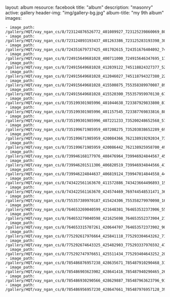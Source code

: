 
layout: album
resource: facebook
title: "album"
description: "masonry"
active: gallery
header-img: "img/gallery-bg.jpg"
album-title: "my 9th album"
images:
    
    - image_path: /gallery/HQT/vay_ngan_cs/8/723124876526772_401089927_723125239860069_8096143155793713065_n.jpg
    - image_path: /gallery/HQT/vay_ngan_cs/8/723124893193437_401263386_723125283193398_3039792999506675918_n.jpg
    - image_path: /gallery/HQT/vay_ngan_cs/8/724351679737425_401702615_724351676404092_7428581727809445310_n.jpg
    - image_path: /gallery/HQT/vay_ngan_cs/8/724915649681028_400711000_724915646347695_1797397754272061403_n.jpg
    - image_path: /gallery/HQT/vay_ngan_cs/8/724915649681028_412039122_745118824327377_5224829427461221469_n.jpg
    - image_path: /gallery/HQT/vay_ngan_cs/8/724915649681028_412046027_745118794327380_2238139919249078202_n.jpg
    - image_path: /gallery/HQT/vay_ngan_cs/8/724915649681028_415500875_755358389970087_8980049000007723632_n.jpg
    - image_path: /gallery/HQT/vay_ngan_cs/8/724915649681028_415520300_755357959970130_6718422581679330581_n.jpg
    - image_path: /gallery/HQT/vay_ngan_cs/8/735199301985996_401044638_723387929833800_8159931010796302301_n.jpg
    - image_path: /gallery/HQT/vay_ngan_cs/8/735199301985996_401157545_723387769833816_8813137578849478_n.jpg
    - image_path: /gallery/HQT/vay_ngan_cs/8/735199301985996_407221233_735200248652568_5785125414031740664_n.jpg
    - image_path: /gallery/HQT/vay_ngan_cs/8/735199671985959_407208275_735203038652289_6915298554859831612_n.jpg
    - image_path: /gallery/HQT/vay_ngan_cs/8/735199671985959_420084366_762138919292034_7391097166643596010_n.jpg
    - image_path: /gallery/HQT/vay_ngan_cs/8/735199671985959_420086442_762138925958700_492685200206390681_n.jpg
    - image_path: /gallery/HQT/vay_ngan_cs/8/739946168177976_408476964_739946924844567_4531504809753699857_n.jpg
    - image_path: /gallery/HQT/vay_ngan_cs/8/739946201511306_406820519_739946934844566_4180852400881120492_n.jpg
    - image_path: /gallery/HQT/vay_ngan_cs/8/739946224844637_406819124_739947014844558_4416557838552480996_n.jpg
    - image_path: /gallery/HQT/vay_ngan_cs/8/743422561163670_411572886_743423664496893_1532328845575664207_n.jpg
    - image_path: /gallery/HQT/vay_ngan_cs/8/743422561163670_424574469_769744548531471_362819037575361931_n.jpg
    - image_path: /gallery/HQT/vay_ngan_cs/8/755357389970187_415424306_755358279970098_1695863791597112162_n.jpg
    - image_path: /gallery/HQT/vay_ngan_cs/8/764653269040599_421648381_764653532373906_5520800225774200072_n.jpg
    - image_path: /gallery/HQT/vay_ngan_cs/8/764653279040598_421625698_764653552373904_2126385675954588926_n.jpg
    - image_path: /gallery/HQT/vay_ngan_cs/8/764653315707261_420644707_764653572373902_9068416622288350117_n.jpg
    - image_path: /gallery/HQT/vay_ngan_cs/8/775292617976664_425841118_775293304643262_7123991713409610938_n.jpg
    - image_path: /gallery/HQT/vay_ngan_cs/8/775292674643325_425482903_775293337976592_4736073151782374555_n.jpg
    - image_path: /gallery/HQT/vay_ngan_cs/8/775292747976651_425511434_775293404643252_2042680144977186888_n.jpg
    - image_path: /gallery/HQT/vay_ngan_cs/8/785486876957238_428635671_785487910290468_3144120804400861564_n.jpg
    - image_path: /gallery/HQT/vay_ngan_cs/8/785486903623902_428641416_785487940290465_2652127302557368600_n.jpg
    - image_path: /gallery/HQT/vay_ngan_cs/8/785486930290566_428629887_785487963623796_9116260537597753204_n.jpg
    - image_path: /gallery/HQT/vay_ngan_cs/8/785486956957230_428647661_785487976957128_3947468959436426639_n.jpg